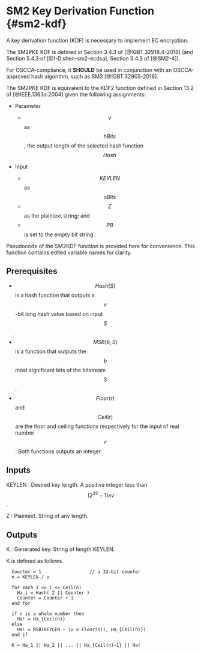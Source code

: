 # SM2 Key Derivation Function {#sm2-kdf}

A key derivation function (KDF) is necessary to implement EC encryption.

The SM2PKE KDF is defined in Section 3.4.3 of [@!GBT.32918.4-2016] (and
Section 5.4.3 of [@I-D.shen-sm2-ecdsa], Section 3.4.3 of [@SM2-4]).

For OSCCA-compliance, it **SHOULD** be used in conjunction with an
OSCCA-approved hash algorithm, such as SM3 [@!GBT.32905-2016].

The SM2PKE KDF is equivalent to the KDF2 function defined in
Section 13.2 of [@IEEE.1363a.2004] given the following assignments:

* Parameter
  * $$v$$ as $$hBits$$, the output length of the selected hash function $$Hash$$

* Input
  * $$KEYLEN$$ as $$oBits$$
  * $$Z$$ as the plaintext string; and
  * $$PB$$ is set to the empty bit string.

Pseudocode of the SM2KDF function is provided here for convenience. This
function contains edited variable names for clarity.

## Prerequisites

<!-- Left() is usually called MSB (most significant bits), but we don't
need to follow the document's conventions -->

* $$Hash(S)$$ is a hash function that outputs a $$v$$-bit long hash value
  based on input $$S$$.
* $$MSB(b, S)$$ is a function that outputs the $$b$$ most significant bits of
  the bitstream $$S$$.
* $$Floor(r)$$ and $$Ceil(r)$$ are the floor and ceiling functions
  respectively for the input of real number $$r$$. Both functions
  outputs an integer.

## Inputs

KEYLEN
: Desired key length. A positive integer less than $$(2^32 - 1) x v$$.

Z
: Plaintext. String of any length.

## Outputs

K
: Generated key. String of length KEYLEN.

K is defined as follows.

```
  Counter = 1                  // a 32-bit counter
  n = KEYLEN / v

  for each 1 <= i <= Ceil(n)
    Ha_i = Hash( Z || Counter )
    Counter = Counter + 1
  end for

  if n is a whole number then
    Ha! = Ha_{Ceil(n)}
  else
    Ha! = MSB(KEYLEN − (v x Floor(n)), Ha_{Ceil(n)})
  end if

  K = Ha_1 || Ha_2 || ... || Ha_{Ceil(n)−1} || Ha!
```
